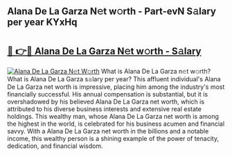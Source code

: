 ## Alana De La Garza N𝚎t w𝚘rth - Part-evN S𝚊lary per year KYxHq

# <h2><a href="http://gc4r2fl.nevu.top/?p=Alana+De+La+Garza">🔗 👉🔴 Alana De La Garza N𝚎t w𝚘rth - S𝚊lary</a></h2>

[![Alana De La Garza N𝚎t W𝚘rth](https://i.imgur.com/Oavwk0R.jpeg)](http://gc4r2fl.nevu.top/?p=Alana+De+La+Garza)
What is Alana De La Garza n𝚎t w𝚘rth? What is Alana De La Garza s𝚊lary per year?
This affluent individual's Alana De La Garza net worth is impressive, placing him among the industry's most financially successful. His annual compensation is substantial, but it is overshadowed by his believed Alana De La Garza net worth, which is attributed to his diverse business interests and extensive real estate holdings. This wealthy man, whose Alana De La Garza net worth is among the highest in the world, is celebrated for his business acumen and financial savvy. With a Alana De La Garza net worth in the billions and a notable income, this wealthy person is a shining example of the power of tenacity, dedication, and financial wisdom.
